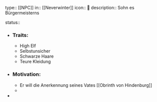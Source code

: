 type:: [[NPC]]
in:: [[Neverwinter]] 
icon:: 👤
description:: Sohn es Bürgermeisterns

status::

- ### Traits:
	- High Elf
	- Selbstunsicher
	- Schwarze Haare
	- Teure Kleidung
- ### Motivation:
	- Er will die Anerkennung seines Vates [[Obrinth von Hindenburg]]
	-
-